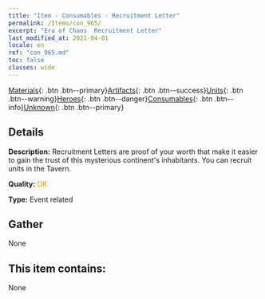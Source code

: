 ```yaml
---
title: "Item - Consumables - Recruitment Letter"
permalink: /Items/con_965/
excerpt: "Era of Chaos  Recruitment Letter"
last_modified_at: 2021-04-01
locale: en
ref: "con_965.md"
toc: false
classes: wide
---
```

 [Materials](/Items/){: .btn .btn--primary}[Artifacts](/Items/Artifacts/){: .btn .btn--success}[Units](/Items/Units/){: .btn .btn--warning}[Heroes](/Items/Heroes/){: .btn .btn--danger}[Consumables](/Items/Consumables/){: .btn .btn--info}[Unknown](/Items/Unknown/){: .btn .btn--primary}

## Details
 **Description:** Recruitment Letters are proof of your worth that make it easier to gain the trust of this mysterious continent's inhabitants. You can recruit units in the Tavern.

 **Quality:** <span style="color: #FF8C00">OK</span>

 **Type:** Event related

## Gather

  None

## This item contains:

  None

